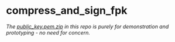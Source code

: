 # compress_and_sign_fpk
*The [public_key.pem.zip](https://github.com/romlingroup/flatpack-ai/blob/main/utilities/compress_and_sign_fpk/public_key.pem.zip)
in this repo is purely for demonstration and prototyping - no need for concern.*
